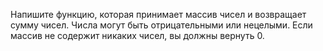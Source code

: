 Напишите функцию, которая принимает массив чисел и возвращает сумму чисел. Числа могут быть отрицательными или нецелыми. Если массив не содержит никаких чисел, вы должны вернуть 0.